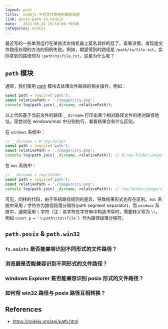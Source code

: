 ```yaml
---
layout: post
title:  nodejs 中对文件路径的兼容处理
link: posix-path-in-nodejs
date:   2021-09-24 19:53:00 +0800
categories: nodejs
---
```


最近写的一些单测运行在某些流水线机器上莫名其妙的挂了。查看详情，发现是文件路径处理的方法的用例失败。例如，期望得到的路径是 `/path/to/file.txt`，实际拿到的路径却为 `\path\to\file.txt`，这是为什么呢？

## `path` 模块

通常，我们使用 [path](https://nodejs.org/api/path.html) 模块去处理文件路径的相关操作，例如：

```js
const path = require('path');
const relativePath = './image/city.png';
console.log(path.join(__dirname, relativePath));
```

以上代码基于当前文件的路径 `__dirname` 打印出某个相对路径文件的绝对路径地址。现尝试在 windows/mac 中分别执行，看看结果会有什么区别。

在 `windows` 系统中：

```js
// __dirname = D:\my\folder
const path = require('path');
const relativePath = './image/city.png';
console.log(path.join(__dirname, relativePath)); // D:\my\folder\image\city.png
```

在 `mac` 系统中：

```js
// __dirname = /my/folder
const path = require('path');
const relativePath = './image/city.png';
console.log(path.join(__dirname, relativePath)); // /my/folder/image/city.png
```

可见，同样的代码，由于系统路径规则的差异，导致结果形式也存在区别。`mac` 系统中采用 `/` 字符作为路径段落分隔符(path segment separator)，而 `windows` 系统中，通常采用 `\` 字符（注：该字符在字符串中构造书写时，需要转义写为 `\\`，例如 `const p = '\\path\\to\\file'`）作为路径段落分隔符。

## `path.posix` & `path.win32`

### `fs.exists` 是否能兼容识别不同形式的文件路径？

### 浏览器是否能兼容识别不同形式的文件路径？

### windows Explorer 是否能兼容识别 posix 形式的文件路径？

### 如何将 win32 路径与 posix 路径互相转换？

## References

- <https://nodejs.org/api/path.html>